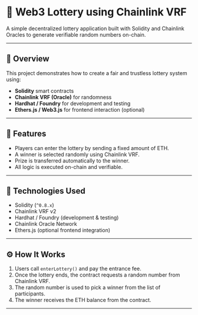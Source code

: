 # 🎲 Web3 Lottery using Chainlink VRF

A simple decentralized lottery application built with Solidity and Chainlink Oracles to generate verifiable random numbers on-chain.

---

## 📌 Overview

This project demonstrates how to create a fair and trustless lottery system using:

-   **Solidity** smart contracts
-   **Chainlink VRF (Oracle)** for randomness
-   **Hardhat / Foundry** for development and testing
-   **Ethers.js / Web3.js** for frontend interaction (optional)

---

## 🎯 Features

-   Players can enter the lottery by sending a fixed amount of ETH.
-   A winner is selected randomly using Chainlink VRF.
-   Prize is transferred automatically to the winner.
-   All logic is executed on-chain and verifiable.

---

## 🧱 Technologies Used

-   Solidity (`^0.8.x`)
-   Chainlink VRF v2
-   Hardhat / Foundry (development & testing)
-   Chainlink Oracle Network
-   Ethers.js (optional frontend integration)

---

## ⚙️ How It Works

1. Users call `enterLottery()` and pay the entrance fee.
2. Once the lottery ends, the contract requests a random number from Chainlink VRF.
3. The random number is used to pick a winner from the list of participants.
4. The winner receives the ETH balance from the contract.

---
